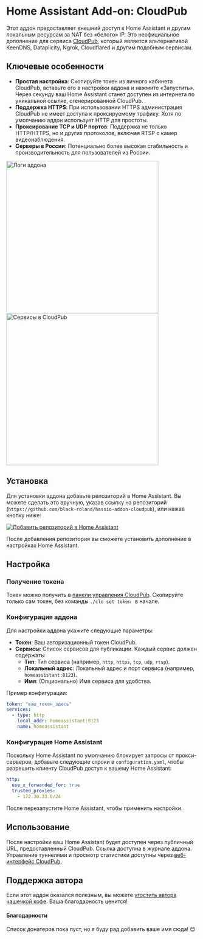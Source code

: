 # Home Assistant Add-on: CloudPub

Этот аддон предоставляет внешний доступ к Home Assistant и другим локальным ресурсам за NAT без «белого» IP. Это неофициальное дополнение для сервиса [CloudPub](https://cloudpub.ru/), который является альтернативой KeenDNS, Dataplicity, Ngrok, Cloudflared и другим подобным сервисам.

## Ключевые особенности

- **Простая настройка**: Скопируйте токен из личного кабинета CloudPub, вставьте его в настройки аддона и нажмите «Запустить». Через секунду ваш Home Assistant станет доступен из интернета по уникальной ссылке, сгенерированной CloudPub.
- **Поддержка HTTPS**: При использовании HTTPS администрация CloudPub не имеет доступа к проксируемому трафику. Хотя по умолчанию аддон использует HTTP для простоты.
- **Проксирование TCP и UDP портов**: Поддержка не только HTTP/HTTPS, но и других протоколов, включая RTSP с камер видеонаблюдения.
- **Серверы в России**: Потенциально более высокая стабильность и производительность для пользователей из России.

<img src="https://github.com/user-attachments/assets/9aa52fe2-0fda-40ce-a15e-e4c7702c8c19" alt="Логи аддона" height="400" />
<img src="https://github.com/user-attachments/assets/32bddd8d-7986-4640-a0d7-66c7fcf50eeb" alt="Сервисы в CloudPub" height="400" />

## Установка

Для установки аддона добавьте репозиторий в Home Assistant. Вы можете сделать это вручную, указав ссылку на репозиторий (`https://github.com/black-roland/hassio-addon-cloudpub`), или нажав кнопку ниже:

[![Добавить репозиторий в Home Assistant](https://my.home-assistant.io/badges/supervisor_add_addon_repository.svg)](https://my.home-assistant.io/redirect/supervisor_add_addon_repository/?repository_url=https%3A%2F%2Fgithub.com%2Fblack-roland%2Fhassio-addon-cloudpub)

После добавления репозитория вы сможете установить дополнение в настройках Home Assistant.

## Настройка

### Получение токена

Токен можно получить в [панели управления CloudPub](https://cloudpub.ru/dashboard/). Скопируйте только сам токен, без команды `./clo set token ` в начале.

### Конфигурация аддона

Для настройки аддона укажите следующие параметры:

- **Токен**: Ваш авторизационный токен CloudPub.
- **Сервисы**: Список сервисов для публикации. Каждый сервис должен содержать:
  - **Тип**: Тип сервиса (например, `http`, `https`, `tcp`, `udp`, `rtsp`).
  - **Локальный адрес**: Локальный адрес и порт сервиса (например, `homeassistant:8123`).
  - **Имя**: (Опционально) Имя сервиса для удобства.

Пример конфигурации:

```yaml
token: "ваш_токен_здесь"
services:
  - type: http
    local_addr: homeassistant:8123
    name: homeassistant
```

### Конфигурация Home Assistant

Поскольку Home Assistant по умолчанию блокирует запросы от прокси-серверов, добавьте следующие строки в `configuration.yaml`, чтобы разрешить клиенту CloudPub доступ к вашему Home Assistant:

```yaml
http:
  use_x_forwarded_for: true
  trusted_proxies:
    - 172.30.33.0/24
```

После перезапустите Home Assistant, чтобы применить настройки.

## Использование

После настройки ваш Home Assistant будет доступен через публичный URL, предоставленный CloudPub. Ссылка доступна в журнале аддона. Управление туннелями и просмотр статистики доступны через [веб-интерфейс CloudPub](https://cloudpub.ru/dashboard/).

## Поддержка автора

Если этот аддон оказался полезным, вы можете [угостить автора чашечкой кофе](https://mansmarthome.info/donate/#donationalerts). Ваша благодарность ценится!

#### Благодарности

Список донатеров пока пуст, но я буду рад добавить ваше имя сюда! 😊
